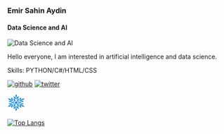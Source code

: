 ### Emir Sahin Aydin
#### Data Science and AI
![Data Science and AI](https://i.imgur.com/cgXyDla.jpeg)

Hello everyone, I am interested in artificial intelligence and data science.

Skills: PYTHON/C#/HTML/CSS



[<img src='https://cdn.jsdelivr.net/npm/simple-icons@3.0.1/icons/github.svg' alt='github' height='40'>](https://github.com/emrsahaydn)  [<img src='https://cdn.jsdelivr.net/npm/simple-icons@3.0.1/icons/twitter.svg' alt='twitter' height='40'>](https://twitter.com/emrshnaydn)  

<a href='https://archiveprogram.github.com/'><img src='https://raw.githubusercontent.com/acervenky/animated-github-badges/master/assets/acbadge.gif' width='40' height='40'></a> 

[![Top Langs](https://github-readme-stats.vercel.app/api/top-langs/?username=emrsahaydn)](https://github.com/anuraghazra/github-readme-stats)

